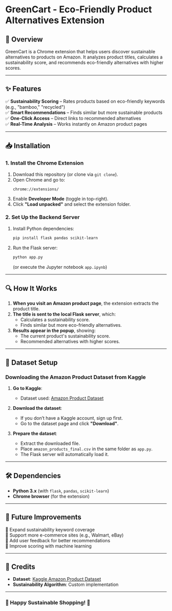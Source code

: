 # GreenCart - Eco-Friendly Product Alternatives Extension  

## 📌 Overview  

GreenCart is a Chrome extension that helps users discover sustainable alternatives to products on Amazon. It analyzes product titles, calculates a sustainability score, and recommends eco-friendly alternatives with higher scores.  

---

## ✨ Features  

✅ **Sustainability Scoring** – Rates products based on eco-friendly keywords (e.g., "bamboo," "recycled")  
✅ **Smart Recommendations** – Finds similar but more sustainable products  
✅ **One-Click Access** – Direct links to recommended alternatives  
✅ **Real-Time Analysis** – Works instantly on Amazon product pages  

---

## 📥 Installation  

### **1. Install the Chrome Extension**  
1. Download this repository (or clone via `git clone`).  
2. Open Chrome and go to:  
   ```
   chrome://extensions/
   ```  
3. Enable **Developer Mode** (toggle in top-right).  
4. Click **"Load unpacked"** and select the extension folder.  

### **2. Set Up the Backend Server**  
1. Install Python dependencies:  
   ```sh
   pip install flask pandas scikit-learn
   ```  
2. Run the Flask server:  
   ```sh
   python app.py
   ```  
   (or execute the Jupyter notebook `app.ipynb`)  

---

## 🔍 How It Works  

1. **When you visit an Amazon product page**, the extension extracts the product title.  
2. **The title is sent to the local Flask server**, which:  
   - Calculates a sustainability score.  
   - Finds similar but more eco-friendly alternatives.  
3. **Results appear in the popup**, showing:  
   - The current product's sustainability score.  
   - Recommended alternatives with higher scores.  

---

## 📂 Dataset Setup  

### **Downloading the Amazon Product Dataset from Kaggle**  
1. **Go to Kaggle**:  
   - Dataset used: [Amazon Product Dataset](https://www.kaggle.com/datasets/asaniczka/amazon-products-dataset-2023-1-4m-products)   

2. **Download the dataset**:  
   - If you don’t have a Kaggle account, sign up first.  
   - Go to the dataset page and click **"Download"**.  

3. **Prepare the dataset**:  
   - Extract the downloaded file.  
   - Place `amazon_products_final.csv` in the same folder as `app.py`.  
   - The Flask server will automatically load it.  

---

## 🛠️ Dependencies  

- **Python 3.x** (with `flask`, `pandas`, `scikit-learn`)  
- **Chrome browser** (for the extension)  

---

## 🚀 Future Improvements  

🔹 Expand sustainability keyword coverage  
🔹 Support more e-commerce sites (e.g., Walmart, eBay)  
🔹 Add user feedback for better recommendations  
🔹 Improve scoring with machine learning  

---

## 📜 Credits  

- **Dataset**: [Kaggle Amazon Product Dataset](https://www.kaggle.com/datasets/asaniczka/amazon-products-dataset-2023-1-4m-products)  
- **Sustainability Algorithm**: Custom implementation  

---


### 🌿 Happy Sustainable Shopping! 🌿
